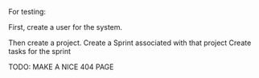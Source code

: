 For testing:

First, create a user for the system.

Then create a project.
Create a Sprint associated with that project
Create tasks for the sprint

TODO:
MAKE A NICE 404 PAGE